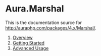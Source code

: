 # Aura.Marshal

This is the documentation source for
<http://auraphp.com/packages/4.x/Marshal/>.

1. [Overview](overview.md)
1. [Getting Started](getting-started.md)
1. [Advanced Usage](advanced-usage.md)